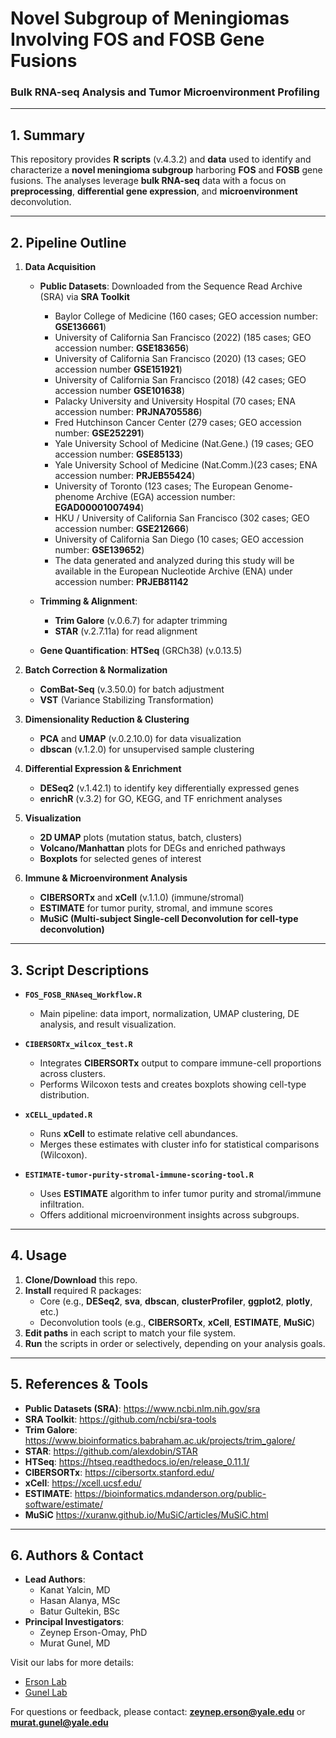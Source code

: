 # **Novel Subgroup of Meningiomas Involving FOS and FOSB Gene Fusions**  
### **Bulk RNA-seq Analysis and Tumor Microenvironment Profiling**

---

## **1. Summary**  
This repository provides **R scripts** (v.4.3.2) and **data** used to identify and characterize a **novel meningioma subgroup** harboring **FOS** and **FOSB** gene fusions. The analyses leverage **bulk RNA-seq** data with a focus on **preprocessing**, **differential gene expression**, and **microenvironment** deconvolution.

---

## **2. Pipeline Outline**  
1. **Data Acquisition**  
   - **Public Datasets**: Downloaded from the Sequence Read Archive (SRA) via **SRA Toolkit**  
     - Baylor College of Medicine (160 cases; GEO accession number: **GSE136661**)
     - University of California San Francisco (2022) (185 cases; GEO accession number: **GSE183656**)
     - University of California San Francisco (2020) (13 cases; GEO accession number **GSE151921**)
     - University of California San Francisco (2018) (42 cases; GEO accession number **GSE101638**)
     - Palacky University and University Hospital (70 cases; ENA accession number: **PRJNA705586**)
     - Fred Hutchinson Cancer Center (279 cases; GEO accession number: **GSE252291**)
     - Yale University School of Medicine (Nat.Gene.) (19 cases; GEO accession number: **GSE85133**)
     - Yale University School of Medicine (Nat.Comm.)(23 cases; ENA accession number: **PRJEB55424**)
     - University of Toronto (123 cases; The European Genome-phenome Archive (EGA) accession number: **EGAD00001007494**)
     - HKU / University of California San Francisco (302 cases; GEO accession number: **GSE212666**)
     - University of California San Diego (10 cases; GEO accession number: **GSE139652**)
     - The data generated and analyzed during this study will be available in the European Nucleotide Archive (ENA) under accession number: **PRJEB81142**
       
   - **Trimming & Alignment**:  
     - **Trim Galore** (v.0.6.7) for adapter trimming  
     - **STAR** (v.2.7.11a) for read alignment  
   - **Gene Quantification**: **HTSeq** (GRCh38) (v.0.13.5)

2. **Batch Correction & Normalization**  
   - **ComBat-Seq** (v.3.50.0) for batch adjustment  
   - **VST** (Variance Stabilizing Transformation)  

3. **Dimensionality Reduction & Clustering**  
   - **PCA** and **UMAP** (v.0.2.10.0) for data visualization  
   - **dbscan** (v.1.2.0) for unsupervised sample clustering  

4. **Differential Expression & Enrichment**  
   - **DESeq2** (v.1.42.1) to identify key differentially expressed genes  
   - **enrichR** (v.3.2) for GO, KEGG, and TF enrichment analyses  

5. **Visualization**  
   - **2D UMAP** plots (mutation status, batch, clusters)  
   - **Volcano/Manhattan** plots for DEGs and enriched pathways  
   - **Boxplots** for selected genes of interest  

6. **Immune & Microenvironment Analysis**  
   - **CIBERSORTx** and **xCell** (v.1.1.0) (immune/stromal)  
   - **ESTIMATE** for tumor purity, stromal, and immune scores
   - **MuSiC (Multi-subject Single-cell Deconvolution for cell-type deconvolution)** 

---

## **3. Script Descriptions**  
- **`FOS_FOSB_RNAseq_Workflow.R`**  
  - Main pipeline: data import, normalization, UMAP clustering, DE analysis, and result visualization.  

- **`CIBERSORTx_wilcox_test.R`**  
  - Integrates **CIBERSORTx** output to compare immune-cell proportions across clusters.  
  - Performs Wilcoxon tests and creates boxplots showing cell-type distribution.  

- **`xCELL_updated.R`**  
  - Runs **xCell** to estimate relative cell abundances.  
  - Merges these estimates with cluster info for statistical comparisons (Wilcoxon).  

- **`ESTIMATE-tumor-purity-stromal-immune-scoring-tool.R`**  
  - Uses **ESTIMATE** algorithm to infer tumor purity and stromal/immune infiltration.  
  - Offers additional microenvironment insights across subgroups.

---

## **4. Usage**  
1. **Clone/Download** this repo.  
2. **Install** required R packages:  
   - Core (e.g., **DESeq2**, **sva**, **dbscan**, **clusterProfiler**, **ggplot2**, **plotly**, etc.)  
   - Deconvolution tools (e.g., **CIBERSORTx**, **xCell**, **ESTIMATE**, **MuSiC**)  
3. **Edit paths** in each script to match your file system.  
4. **Run** the scripts in order or selectively, depending on your analysis goals.

---

## **5. References & Tools**  
- **Public Datasets (SRA)**: <https://www.ncbi.nlm.nih.gov/sra>  
- **SRA Toolkit**: <https://github.com/ncbi/sra-tools>  
- **Trim Galore**: <https://www.bioinformatics.babraham.ac.uk/projects/trim_galore/>  
- **STAR**: <https://github.com/alexdobin/STAR>  
- **HTSeq**: <https://htseq.readthedocs.io/en/release_0.11.1/>  
- **CIBERSORTx**: <https://cibersortx.stanford.edu/>  
- **xCell**: <https://xcell.ucsf.edu/>  
- **ESTIMATE**: <https://bioinformatics.mdanderson.org/public-software/estimate/>
- **MuSiC** <https://xuranw.github.io/MuSiC/articles/MuSiC.html>

---

## **6. Authors & Contact**  
- **Lead Authors**:  
  - Kanat Yalcin, MD
  - Hasan Alanya, MSc
  - Batur Gultekin, BSc
- **Principal Investigators**:  
  - Zeynep Erson-Omay, PhD  
  - Murat Gunel, MD  

Visit our labs for more details:  
- [Erson Lab](https://ersonlab.org/)  
- [Gunel Lab](https://medicine.yale.edu/lab/gunel/)

For questions or feedback, please contact: **zeynep.erson@yale.edu** or **murat.gunel@yale.edu**
